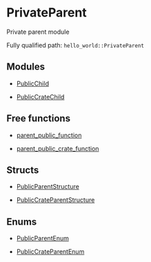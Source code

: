 # PrivateParent

Private parent module


Fully qualified path: `hello_world::PrivateParent`

## Modules

- [PublicChild](./hello_world-PrivateParent-PublicChild.md)

- [PublicCrateChild](./hello_world-PrivateParent-PublicCrateChild.md)

## Free functions

- [parent_public_function](./hello_world-PrivateParent-parent_public_function.md)

- [parent_public_crate_function](./hello_world-PrivateParent-parent_public_crate_function.md)

## Structs

- [PublicParentStructure](./hello_world-PrivateParent-PublicParentStructure.md)

- [PublicCrateParentStructure](./hello_world-PrivateParent-PublicCrateParentStructure.md)

## Enums

- [PublicParentEnum](./hello_world-PrivateParent-PublicParentEnum.md)

- [PublicCrateParentEnum](./hello_world-PrivateParent-PublicCrateParentEnum.md)

